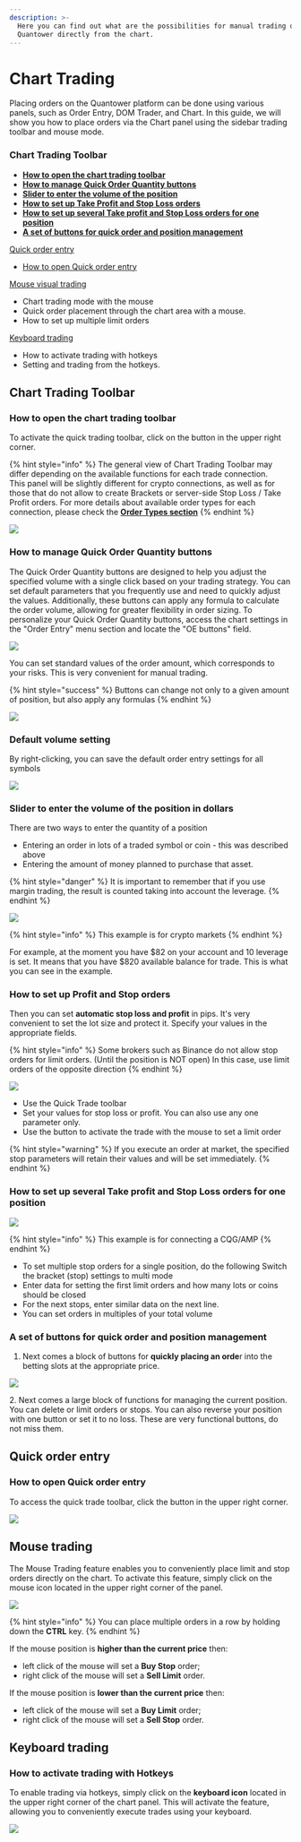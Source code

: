 ```yaml
---
description: >-
  Here you can find out what are the possibilities for manual trading on
  Quantower directly from the chart.
---
```


# Chart Trading

Placing orders on the Quantower platform can be done using various panels, such as Order Entry, DOM Trader, and Chart. In this guide, we will show you how to place orders via the Chart panel using the sidebar trading toolbar and mouse mode.

### **Chart Trading Toolbar**

* [**How to open the chart trading toolbar**](chart-trading.md#how-to-open-quick-trade-toolbar)
* [**How to manage Quick Order Quantity buttons**](chart-trading.md#quick-change-order-amount-buttons)
* [**Slider to enter the volume of the position**](chart-trading.md#slider-to-enter-the-volume-of-the-position-in-dollars)
* [**How to set up Take Profit and Stop Loss orders**](chart-trading.md#how-to-set-up-profit-and-stop-orders)
* [**How to set up  several Take profit and Stop Loss orders for one position**](chart-trading.md#how-to-set-up-several-take-profit-and-stop-loss-orders-for-one-position)
* [**A set of buttons for quick order and position management**](chart-trading.md#a-set-of-buttons-for-quick-order-and-position-management)

[Quick order entry](chart-trading.md#quick-order-entry)

* [How to open Quick order entry](chart-trading.md#how-to-open-quick-order-entry)

[Mouse visual trading](chart-trading.md#mouse-trading)

* Chart trading mode with the mouse
* Quick order placement through the chart area with a mouse.
* How to set up multiple limit orders

[Keyboard trading](chart-trading.md#keyboard-trading)

* How to activate trading with hotkeys
* Setting and trading from the hotkeys.

## Chart Trading Toolbar

### How to open the chart trading toolbar

To activate the quick trading toolbar, click on the button in the upper right corner.

{% hint style="info" %}
The general view of Chart Trading Toolbar may differ depending on the available functions for each trade connection.\
This panel will be slightly different for crypto connections, as well as for those that do not allow to create Brackets or server-side Stop Loss / Take Profit orders. For more details about available order types for each connection, please check the [**Order Types section**](order-entry/order-types.md)
{% endhint %}

![](../.gitbook/assets/chart-trading-toolbar.gif)

### How to manage Quick Order Quantity buttons

The Quick Order Quantity buttons are designed to help you adjust the specified volume with a single click based on your trading strategy. You can set default parameters that you frequently use and need to quickly adjust the values. Additionally, these buttons can apply any formula to calculate the order volume, allowing for greater flexibility in order sizing. To personalize your Quick Order Quantity buttons, access the chart settings in the "Order Entry" menu section and locate the "OE buttons" field.

![](../.gitbook/assets/kolvo.jpg)

You can set standard values of the order amount, which corresponds to your risks. This is very convenient for manual trading.

{% hint style="success" %}
Buttons can change not only to a given amount of position, but also apply any formulas
{% endhint %}

![](../.gitbook/assets/vvod-baibit-ordera-kolvo.gif)

### Default volume setting

By right-clicking, you can save the default order entry settings for all symbols

![](<../.gitbook/assets/image (230).png>)

### Slider to enter the volume of the position in dollars

There are two ways to enter the quantity of a position&#x20;

* Entering an order in lots of a traded symbol or coin - this was described above
* Entering the amount of money planned to purchase that asset.

{% hint style="danger" %}
It is important to remember that if you use margin trading, the result is counted taking into account the leverage.
{% endhint %}

![](../.gitbook/assets/animaciya-5-.gif)

{% hint style="info" %}
This example is for crypto markets
{% endhint %}

For example, at the moment you have $82 on your account and 10 leverage is set. It means that you have $820 available balance for trade. This is what you can see in the example.

### How to set up Profit and Stop orders

Then you can set **automatic stop loss and profit** in pips. It's very convenient to set the lot size and protect it. Specify your values in the appropriate fields.

{% hint style="info" %}
Some brokers such as Binance do not allow stop orders for limit orders. (Until the position is NOT open) In this case, use limit orders of the opposite direction
{% endhint %}

![](<../.gitbook/assets/animaciya-3- (1).gif>)

* Use the Quick Trade toolbar&#x20;
* Set your values for stop loss or profit. You can also use any one parameter only.&#x20;
* Use the button to activate the trade with the mouse to set a limit order

{% hint style="warning" %}
If you execute an order at market, the specified stop parameters will retain their values and will be set immediately.
{% endhint %}

### How to set up  several Take profit and Stop Loss orders for one position

![](../.gitbook/assets/animaciya-4-.gif)

{% hint style="info" %}
This example is for connecting a CQG/AMP
{% endhint %}

* To set multiple stop orders for a single position, do the following Switch the bracket (stop) settings to multi mode&#x20;
* Enter data for setting the first limit orders and how many lots or coins should be closed&#x20;
* For the next stops, enter similar data on the next line.
* You can set orders in multiples of your total volume

### A set of buttons for quick order and position management

1. Next comes a block of buttons for **quickly placing an orde**r into the betting slots at the appropriate price.

![](<../.gitbook/assets/image (292).png>)

2\.  Next comes a large block of functions for managing the current position. You can delete or limit orders or stops. You can also reverse your position with one button or set it to no loss. These are very functional buttons, do not miss them.

## Quick order entry

### How to open Quick order entry

To access the quick trade toolbar, click the button in the upper right corner.

![](<../.gitbook/assets/animaciya-1- (1).gif>)

## Mouse trading

The Mouse Trading feature enables you to conveniently place limit and stop orders directly on the chart. To activate this feature, simply click on the mouse icon located in the upper right corner of the panel.

![](<../.gitbook/assets/animaciya-2- (1).gif>)

{% hint style="info" %}
You can place multiple orders in a row by holding down the **CTRL** key.
{% endhint %}

If the mouse position is **higher than the current price** then:

* left click of the mouse will set a **Buy Stop** order;
* right click of the mouse will set a **Sell Limit** order.

If the mouse position is **lower than the current price** then:

* left click of the mouse will set a **Buy Limit** order;
* right click of the mouse will set a **Sell Stop** order.

## Keyboard trading

### How to activate trading with Hotkeys

To enable trading via hotkeys, simply click on the **keyboard icon** located in the upper right corner of the chart panel. This will activate the feature, allowing you to conveniently execute trades using your keyboard.

![](<../.gitbook/assets/image (293).png>)
